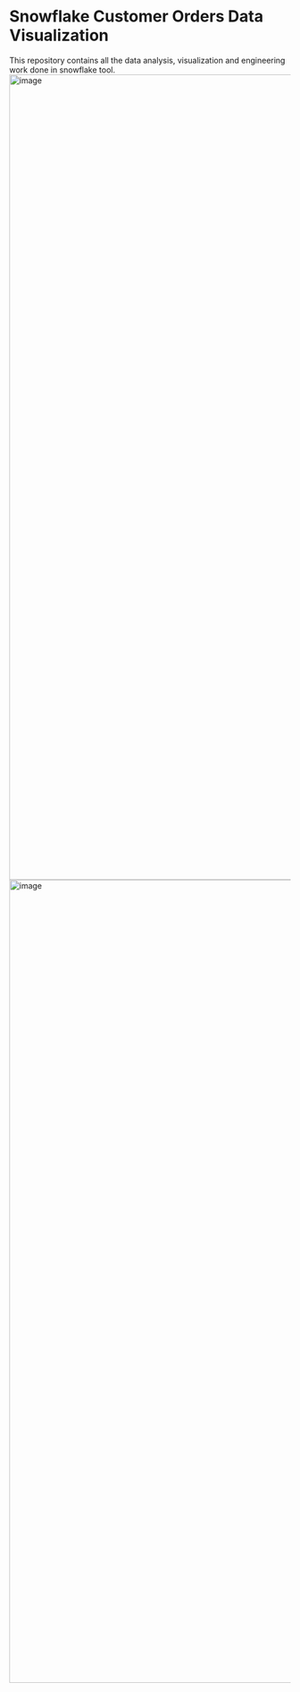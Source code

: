 # Snowflake Customer Orders Data Visualization
This repository contains all the data analysis, visualization and engineering work done in snowflake tool.
<img width="1440" alt="image" src="https://github.com/SanikaMK/snowflake-data-work/assets/88078801/111ec53c-c237-473e-8e8d-61fa57e2bf2d">
<img width="1436" alt="image" src="https://github.com/SanikaMK/snowflake-data-work/assets/88078801/0913db1d-da00-4533-bed7-afe9d84a6c8e">

